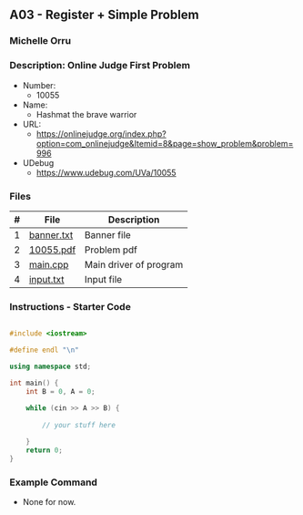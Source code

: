 ## A03 - Register + Simple Problem
### Michelle Orru
### Description: Online Judge First Problem

- Number:
  - 10055 
- Name:
  - Hashmat the brave warrior
- URL:
  - https://onlinejudge.org/index.php?option=com_onlinejudge&Itemid=8&page=show_problem&problem=996
- UDebug
  - https://www.udebug.com/UVa/10055

### Files

|   #   | File     | Description                      |
| :---: | -------- | -------------------------------- |
|   1   | [banner.txt](https://github.com/michelle083/4883_ProgTech_Michelle/blob/main/Assignments/A03/banner.txt) | Banner file  |
|   2   | [10055.pdf](https://github.com/michelle083/4883_ProgTech/blob/main/Assignments/A03/P10055.pdf) |  Problem pdf  |
|   3   | [main.cpp](https://github.com/michelle083/4883_ProgTech_Michelle/blob/main/Assignments/A03/main.cpp) | Main driver of program |
|   4   | [input.txt](https://github.com/michelle083/4883_ProgTech_Michelle/blob/main/Assignments/A03/input.txt) | Input file |


### Instructions - Starter Code

```cpp

#include <iostream>

#define endl "\n"

using namespace std;

int main() {
    int B = 0, A = 0;
    
    while (cin >> A >> B) {
        
        // your stuff here

    }
    return 0;
}
```


### Example Command

- None for now. 
